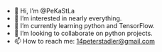 - 👋 Hi, I’m @PeKaStLa
- 👀 I’m interested in nearly everything.
- 🌱 I’m currently learning python and TensorFlow.
- 💞️ I’m looking to collaborate on python projects.
- 📫 How to reach me: 14peterstadler@gmail.com

<!---
PeKaStLa/PeKaStLa is a ✨ special ✨ repository because its `README.md` (this file) appears on your GitHub profile.
You can click the Preview link to take a look at your changes.
--->
